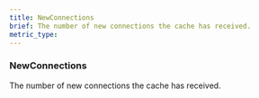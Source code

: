 ```yaml
---
title: NewConnections
brief: The number of new connections the cache has received.
metric_type:
---
```

### NewConnections

The number of new connections the cache has received.
